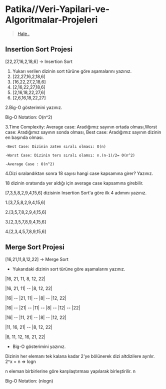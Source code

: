 # Patika//Veri-Yapilari-ve-Algoritmalar-Projeleri
> [Hale .](https://app.patika.dev/halegrpnr)
## Insertion Sort Projesi
[22,27,16,2,18,6] -> Insertion Sort
1. Yukarı verilen dizinin sort türüne göre aşamalarını yazınız.
  1. [22,27,16,2,18,6]
  2. [16,22,27,2,18,6]
  3. [2,16,22,27,18,6]
  4. [2,16,18,22,27,6]
  5. [2,6,16,18,22,27]

2.Big-O gösterimini yazınız.

Big-O Notation: O(n^2)

3.Time Complexity: Average case: Aradığımız sayının ortada olması,Worst case: Aradığımız sayının sonda olması, Best case: Aradığımız sayının dizinin en başında olması.

    -Best Case: Dizinin zaten sıralı olması: O(n)
    
    -Worst Case: Dizinin ters sıralı olamsı: n.(n-1)/2= O(n^2)
    
    -Average Case : O(n^2)
    
4.Dizi sıralandıktan sonra 18 sayısı hangi case kapsamına girer? Yazınız.

18 dizinin oratsında yer aldığı için average case kapsamına girebilir.

  [7,3,5,8,2,9,4,15,6] dizisinin Insertion Sort'a göre ilk 4 adımını yazınız.

1.[3,7,5,8,2,9,4,15,6]

2.[3,5,7,8,2,9,4,15,6]

3.[2,3,5,7,8,9,4,15,6]

4.[2,3,4,5,7,8,9,15,6]

## Merge Sort Projesi

[16,21,11,8,12,22] -> Merge Sort

* Yukarıdaki dizinin sort türüne göre aşamalarını yazınız.
  
|16, 21, 11, 8, 12, 22|

  |16, 21, 11|   --             |8, 12, 22|

|16|  --   |21, 11|    --     |8|   --    |12, 22|

|16|  --   |21| --   |11| --  |8| --   |12|  --  |22|

|16|  --   |11, 21|   --      |8|   --    |12, 22|

  |11, 16, 21|          --      |8, 12, 22|

|8, 11, 12, 16, 21, 22|

* Big-O gösterimini yazınız.

Dizinin her elemanı tek kalana kadar 2'ye bölünerek dizi altdizilere ayrılır. 2^x = n => logn

n eleman birbirlerine göre karşılaştırması yapılarak birleştirilir. n

Big-O Notation: (nlogn)



